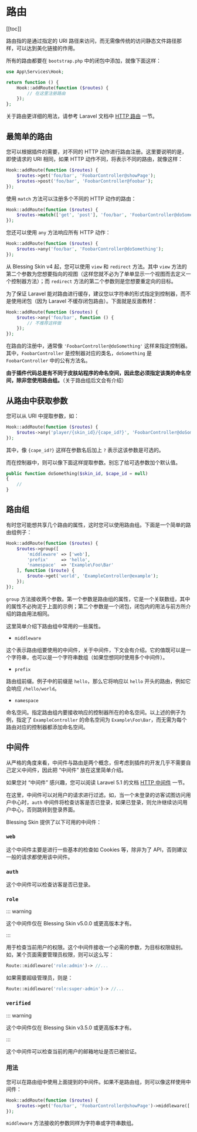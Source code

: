 # 路由

[[toc]]

路由指的是通过指定的 URI 路径来访问，而无需像传统的访问静态文件路径那样，可以达到美化链接的作用。

所有的路由都要在 `bootstrap.php` 中的闭包中添加，就像下面这样：

```php
use App\Services\Hook;

return function () {
    Hook::addRoute(function ($routes) {
        // 在这里注册路由
    });
};
```

关于路由更详细的用法，请参考 Laravel 文档中 [HTTP 路由](http://d.laravel-china.org/docs/5.6/routing) 一节。

## 最简单的路由

您可以根据插件的需要，对不同的 HTTP 动作进行路由注册。这里要说明的是，即使请求的 URI 相同，如果 HTTP 动作不同，将表示不同的路由，就像这样：

```php
Hook::addRoute(function ($routes) {
    $routes->get('foo/bar', 'FoobarController@showPage');
    $routes->post('foo/bar', 'FoobarController@foobar');
});
```

使用 `match` 方法可以注册多个不同的 HTTP 动作的路由：

```php
Hook::addRoute(function ($routes) {
    $routes->match(['get', 'post'], 'foo/bar', 'FoobarController@doSomething');
});
```

您还可以使用 `any` 方法响应所有 HTTP 动作：

```php
Hook::addRoute(function ($routes) {
    $routes->any('foo/bar', 'FoobarController@doSomething');
});
```

从 Blessing Skin v4 起，您可以使用 `view` 和 `redirect` 方法。其中 `view` 方法的第二个参数为您想要指向的视图（这样您就不必为了单单显示一个视图而去定义一个控制器方法）；而 `redirect` 方法的第二个参数则是您想要重定向的目标。

为了保证 Laravel 能对路由进行缓存，建议您以字符串的形式指定到控制器，而不是使用闭包（因为 Laravel 不缓存闭包路由）。下面就是反面教材：

```php
Hook::addRoute(function ($routes) {
    $routes->any('foo/bar', function () {
        // 不推荐这样做
    });
});
```

在路由的注册中，通常像 `'FoobarController@doSomething'` 这样来指定控制器。其中，`FoobarController` 是控制器对应的类名，`doSomething` 是 `FoobarController` 中的公有方法名。

**由于插件代码总是有不同于皮肤站程序的命名空间，因此您必须指定该类的命名空间，除非您使用路由组。**（关于路由组后文会有介绍）

## 从路由中获取参数

您可以从 URI 中提取参数，如：

```php
Hook::addRoute(function ($routes) {
    $routes->any('player/{skin_id}/{cape_id?}', 'FoobarController@doSomething');
});
```

其中，像 `{cape_id?}` 这样在参数名后加上 `?` 表示这该参数是可选的。

而在控制器中，则可以像下面这样提取参数。别忘了给可选参数加个默认值。

```php
public function doSomething($skin_id, $cape_id = null)
{
    //
}
```

## 路由组

有时您可能想共享几个路由的属性，这时您可以使用路由组。下面是一个简单的路由组例子：

```php
Hook::addRoute(function ($routes) {
    $routes->group([
        'middleware' => ['web'],
        'prefix'     => 'hello',
        'namespace'  => 'Example\Foo\Bar'
    ], function ($route) {
        $route->get('world', 'ExampleController@example');
    });
});
```

`group` 方法接收两个参数。第一个参数是路由组的属性，它是一个关联数组，其中的属性不必拘泥于上面的示例；第二个参数是一个闭包，闭包内的用法与前方所介绍的路由用法相同。

这里简单介绍下路由组中常用的一些属性。

- `middleware`

这个表示路由组要使用的中间件，关于中间件，下文会有介绍。它的值既可以是一个字符串，也可以是一个字符串数组（如果您想同时使用多个中间件）。

- `prefix`

路由组前缀。例子中的前缀是 `hello`，那么它将响应以 `hello` 开头的路由，例如它会响应 `/hello/world`。

- `namespace`

命名空间。指定路由组内要接收响应的控制器所在的命名空间。以上述的例子为例，指定了 `ExampleController` 的命名空间为 `Example\Foo\Bar`，而无需为每个路由对应的控制器都添加命名空间。

## 中间件

从严格的角度来看，中间件与路由是两个概念，但考虑到插件的开发几乎不需要自己定义中间件，因此把 “中间件” 放在这里简单介绍。

如果您对 “中间件” 感兴趣，您可以阅读 Laravel 5.1 的文档 [HTTP 中间件](http://d.laravel-china.org/docs/5.2/middleware) 一节。

在这里，中间件可以对用户的请求进行过滤。如，当一个未登录的访客试图访问用户中心时，`auth` 中间件将检查访客是否已登录，如果已登录，则允许继续访问用户中心，否则跳转到登录界面。

Blessing Skin 提供了以下可用的中间件：

### `web`

这个中间件主要是进行一些基本的检查如 Cookies 等，除非为了 API，否则建议一般的请求都使用该中间件。

### `auth`

这个中间件可以检查访客是否已登录。

### `role`

::: warning

这个中间件仅在 Blessing Skin v5.0.0 或更高版本才有。

:::

用于检查当前用户的权限。这个中间件接收一个必需的参数，为目标权限级别。如，某个页面需要管理员权限，则可以这么写：

```php
Route::middleware('role:admin')-> //...
```

如果需要超级管理员，则是：

```php
Route::middleware('role:super-admin')-> //...
```



### `verified`

::: warning

这个中间件仅在 Blessing Skin v3.5.0 或更高版本才有。

:::

这个中间件可以检查当前的用户的邮箱地址是否已被验证。

### 用法

您可以在路由组中使用上面提到的中间件。如果不是路由组，则可以像这样使用中间件：

```php
Hook::addRoute(function ($routes) {
    $routes->get('foo/bar', 'FoobarController@showPage')->middleware(['web', 'auth']);
});
```

`middleware` 方法接收的参数同样为字符串或字符串数组。
